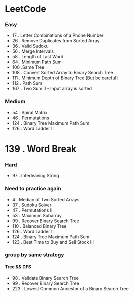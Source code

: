# LeetCode
### Easy

* 17 . Letter Combinations of a Phone Number  
* 26 . Remove Duplicates from Sorted Array
* 36 . Valid Sudoku
* 56 . Merge Intervals
* 58 . Length of Last Word
* 64 . Minimum Path Sum
* 100 .Same Tree
* 108 . Convert Sorted Array to Binary Search Tree
* 111 . Minimum Depth of Binary Tree [But be careful]
* 112 . Path Sum
* 167 . Two Sum II - Input array is sorted

### Medium
* 54 . Spiral Matrix
* 46 . Permutations
* 124 . Binary Tree Maximum Path Sum
* 126 . Word Ladder II
# 139 . Word Break


### Hard
* 97 . Interleaving String

### Need to practice again
* 4 . Median of Two Sorted Arrays
* 37 . Sudoku Solver
* 47 . Permutations II
* 53 . Maximum Subarray
* 99 . Recover Binary Search Tree
* 110 . Balanced Binary Tree
* 126 . Word Ladder II
* 124 . Binary Tree Maximum Path Sum
* 123 . Best Time to Buy and Sell Stock III

### group by same strategy
#### Tree && DFS
* 98 . Validate Binary Search Tree
* 99 . Recover Binary Search Tree
* 223 . Lowest Common Ancestor of a Binary Search Tree

